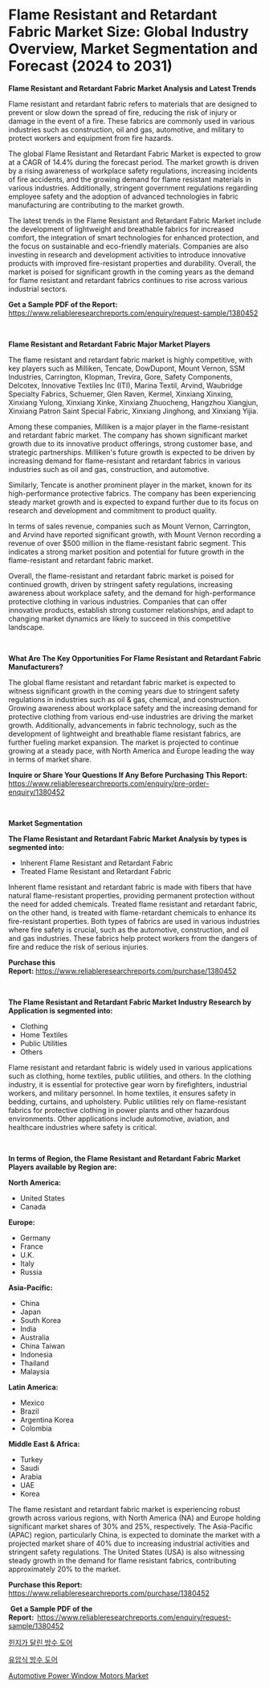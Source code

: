 <p><h1>Flame Resistant and Retardant Fabric Market Size: Global Industry Overview, Market Segmentation and Forecast (2024 to 2031)</h1></p><p><strong>Flame Resistant and Retardant Fabric Market Analysis and Latest Trends</strong></p>
<p><p>Flame resistant and retardant fabric refers to materials that are designed to prevent or slow down the spread of fire, reducing the risk of injury or damage in the event of a fire. These fabrics are commonly used in various industries such as construction, oil and gas, automotive, and military to protect workers and equipment from fire hazards.</p><p>The global Flame Resistant and Retardant Fabric Market is expected to grow at a CAGR of 14.4% during the forecast period. The market growth is driven by a rising awareness of workplace safety regulations, increasing incidents of fire accidents, and the growing demand for flame resistant materials in various industries. Additionally, stringent government regulations regarding employee safety and the adoption of advanced technologies in fabric manufacturing are contributing to the market growth.</p><p>The latest trends in the Flame Resistant and Retardant Fabric Market include the development of lightweight and breathable fabrics for increased comfort, the integration of smart technologies for enhanced protection, and the focus on sustainable and eco-friendly materials. Companies are also investing in research and development activities to introduce innovative products with improved fire-resistant properties and durability. Overall, the market is poised for significant growth in the coming years as the demand for flame resistant and retardant fabrics continues to rise across various industrial sectors.</p></p>
<p><strong>Get a Sample PDF of the Report:&nbsp;</strong> <a href="https://www.reliableresearchreports.com/enquiry/request-sample/1380452">https://www.reliableresearchreports.com/enquiry/request-sample/1380452</a></p>
<p>&nbsp;</p>
<p><strong>Flame Resistant and Retardant Fabric Major Market Players</strong></p>
<p><p>The flame resistant and retardant fabric market is highly competitive, with key players such as Milliken, Tencate, DowDupont, Mount Vernon, SSM Industries, Carrington, Klopman, Trevira, Gore, Safety Components, Delcotex, Innovative Textiles Inc (ITI), Marina Textil, Arvind, Waubridge Specialty Fabrics, Schuemer, Glen Raven, Kermel, Xinxiang Xinxing, Xinxiang Yulong, Xinxiang Xinke, Xinxiang Zhuocheng, Hangzhou Xiangjun, Xinxiang Patron Saint Special Fabric, Xinxiang Jinghong, and Xinxiang Yijia.</p><p>Among these companies, Milliken is a major player in the flame-resistant and retardant fabric market. The company has shown significant market growth due to its innovative product offerings, strong customer base, and strategic partnerships. Milliken's future growth is expected to be driven by increasing demand for flame-resistant and retardant fabrics in various industries such as oil and gas, construction, and automotive.</p><p>Similarly, Tencate is another prominent player in the market, known for its high-performance protective fabrics. The company has been experiencing steady market growth and is expected to expand further due to its focus on research and development and commitment to product quality.</p><p>In terms of sales revenue, companies such as Mount Vernon, Carrington, and Arvind have reported significant growth, with Mount Vernon recording a revenue of over $500 million in the flame-resistant fabric segment. This indicates a strong market position and potential for future growth in the flame-resistant and retardant fabric market.</p><p>Overall, the flame-resistant and retardant fabric market is poised for continued growth, driven by stringent safety regulations, increasing awareness about workplace safety, and the demand for high-performance protective clothing in various industries. Companies that can offer innovative products, establish strong customer relationships, and adapt to changing market dynamics are likely to succeed in this competitive landscape.</p></p>
<p>&nbsp;</p>
<p><strong>What Are The Key Opportunities For Flame Resistant and Retardant Fabric Manufacturers?</strong></p>
<p><p>The global flame resistant and retardant fabric market is expected to witness significant growth in the coming years due to stringent safety regulations in industries such as oil & gas, chemical, and construction. Growing awareness about workplace safety and the increasing demand for protective clothing from various end-use industries are driving the market growth. Additionally, advancements in fabric technology, such as the development of lightweight and breathable flame resistant fabrics, are further fueling market expansion. The market is projected to continue growing at a steady pace, with North America and Europe leading the way in terms of market share.</p></p>
<p><strong>Inquire or Share Your Questions If Any Before Purchasing This Report:</strong> <a href="https://www.reliableresearchreports.com/enquiry/pre-order-enquiry/1380452">https://www.reliableresearchreports.com/enquiry/pre-order-enquiry/1380452</a></p>
<p>&nbsp;</p>
<p><strong>Market Segmentation</strong></p>
<p><strong>The Flame Resistant and Retardant Fabric Market Analysis by types is segmented into:</strong></p>
<p><ul><li>Inherent Flame Resistant and Retardant Fabric</li><li>Treated Flame Resistant and Retardant Fabric</li></ul></p>
<p><p>Inherent flame resistant and retardant fabric is made with fibers that have natural flame-resistant properties, providing permanent protection without the need for added chemicals. Treated flame resistant and retardant fabric, on the other hand, is treated with flame-retardant chemicals to enhance its fire-resistant properties. Both types of fabrics are used in various industries where fire safety is crucial, such as the automotive, construction, and oil and gas industries. These fabrics help protect workers from the dangers of fire and reduce the risk of serious injuries.</p></p>
<p><strong>Purchase this Report:&nbsp;</strong><a href="https://www.reliableresearchreports.com/purchase/1380452">https://www.reliableresearchreports.com/purchase/1380452</a></p>
<p>&nbsp;</p>
<p><strong>The Flame Resistant and Retardant Fabric Market Industry Research by Application is segmented into:</strong></p>
<p><ul><li>Clothing</li><li>Home Textiles</li><li>Public Utilities</li><li>Others</li></ul></p>
<p><p>Flame resistant and retardant fabric is widely used in various applications such as clothing, home textiles, public utilities, and others. In the clothing industry, it is essential for protective gear worn by firefighters, industrial workers, and military personnel. In home textiles, it ensures safety in bedding, curtains, and upholstery. Public utilities rely on flame-resistant fabrics for protective clothing in power plants and other hazardous environments. Other applications include automotive, aviation, and healthcare industries where safety is critical.</p></p>
<p>&nbsp;</p>
<p><strong>In terms of Region, the Flame Resistant and Retardant Fabric Market Players available by Region are:</strong></p>
<p>
    <p> <strong> North America: </strong>
        <ul>
            <li>United States</li>
            <li>Canada</li>
        </ul>
        </p> 
    <p> <strong> Europe: </strong>
        <ul>
            <li>Germany</li>
            <li>France</li>
            <li>U.K.</li>
            <li>Italy</li>
            <li>Russia</li>
        </ul>
        </p> 
    <p> <strong> Asia-Pacific: </strong>
        <ul>
            <li>China</li>
            <li>Japan</li>
            <li>South Korea</li>
            <li>India</li>
            <li>Australia</li>
            <li>China Taiwan</li>
            <li>Indonesia</li>
            <li>Thailand</li>
            <li>Malaysia</li>
        </ul>
        </p> 
    <p> <strong> Latin America: </strong>
        <ul>
            <li>Mexico</li>
            <li>Brazil</li>
            <li>Argentina Korea</li>
            <li>Colombia</li>
        </ul>
        </p> 
    <p> <strong> Middle East & Africa: </strong>
        <ul>
            <li>Turkey</li>
            <li>Saudi</li>
            <li>Arabia</li>
            <li>UAE</li>
            <li>Korea</li>
        </ul>
    </p>
    </p>
<p><p>The flame resistant and retardant fabric market is experiencing robust growth across various regions, with North America (NA) and Europe holding significant market shares of 30% and 25%, respectively. The Asia-Pacific (APAC) region, particularly China, is expected to dominate the market with a projected market share of 40% due to increasing industrial activities and stringent safety regulations. The United States (USA) is also witnessing steady growth in the demand for flame resistant fabrics, contributing approximately 20% to the market.</p></p>
<p><strong>Purchase this Report: </strong><a href="https://www.reliableresearchreports.com/purchase/1380452">https://www.reliableresearchreports.com/purchase/1380452</a></p>
<p>&nbsp;<strong>Get a Sample PDF of the Report:&nbsp;&nbsp;</strong><a href="https://www.reliableresearchreports.com/enquiry/request-sample/1380452">https://www.reliableresearchreports.com/enquiry/request-sample/1380452</a></p>
<p><strong></strong></p>
<p><p><a href="https://medium.com/@mujgankortalih/%ED%9E%8C%EC%A7%80%ED%98%95-%EB%B0%80%EB%B4%89%EB%8F%84%EC%96%B4-%EC%8B%9C%EC%9E%A5-%EC%84%B1%EA%B3%B5%EC%A0%81%EC%9D%B8-%EB%B9%84%EC%A6%88%EB%8B%88%EC%8A%A4-%EC%A0%84%EB%9E%B5%EC%9D%98-%EC%97%B4%EC%87%A0-2031%EB%85%84%EA%B9%8C%EC%A7%80%EC%9D%98-%EC%98%88%EC%B8%A1-8461ccdf1741">힌지가 달린 방수 도어</a></p><p><a href="https://medium.com/@mujgankortalih/%ED%95%98%EC%9D%B4%EB%93%9C%EB%A1%9C%EB%A6%AC%ED%81%AC-%EC%9B%8C%ED%84%B0%ED%83%80%EC%9D%B4%ED%8A%B8-%EB%8F%84%EC%96%B4-%EC%8B%9C%EC%9E%A5-%EB%A9%94%ED%8A%B8%EB%A6%AD-%ED%95%B4%EB%8F%85-%EC%8B%9C%EC%9E%A5-%EC%A0%90%EC%9C%A0%EC%9C%A8-%ED%8A%B8%EB%A0%8C%EB%93%9C-%EB%B0%8F-%EC%84%B1%EC%9E%A5-%ED%8C%A8%ED%84%B4-25d1d3827f1c">유압식 방수 도어</a></p><p><a href="https://view.publitas.com/reportprime-1/automotive-power-window-motors-market-size-growth-and-forecast-from-2023-2030/">Automotive Power Window Motors Market</a></p></p>